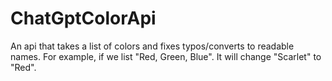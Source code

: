 # ChatGptColorApi
An api that takes a list of colors and fixes typos/converts to readable names. For example, if we list "Red, Green, Blue". It will change "Scarlet" to "Red".
